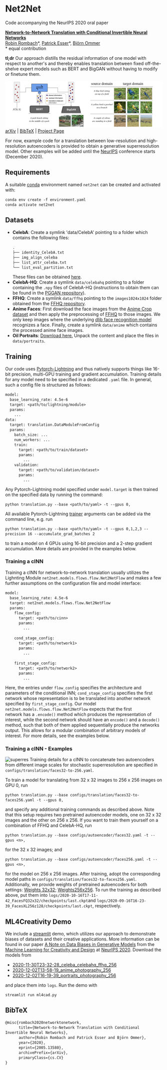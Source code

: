 # Net2Net
Code accompanying the NeurIPS 2020 oral paper

[**Network-to-Network Translation with Conditional Invertible Neural Networks**](https://compvis.github.io/net2net/)<br/>
[Robin Rombach](https://github.com/rromb)\*,
[Patrick Esser](https://github.com/pesser)\*,
[Björn Ommer](https://hci.iwr.uni-heidelberg.de/Staff/bommer)<br/>
\* equal contribution

**tl;dr** Our approach distills the residual information of one model with respect to
another's and thereby enables translation between fixed off-the-shelve expert
models such as BERT and BigGAN without having to modify or finetune them.

![teaser](assets/teaser.png)
[arXiv](https://arxiv.org/abs/2005.13580) | [BibTeX](#bibtex) | [Project Page](https://compvis.github.io/net2net/)

For now, example code for a translation between low-resolution and
high-resolution autoencoders is provided to obtain a generative superresolution
model. Other examples will be added until the [NeurIPS](https://nips.cc/) conference starts (December 2020).

## Requirements
A suitable [conda](https://conda.io/) environment named `net2net` can be created
and activated with:

```
conda env create -f environment.yaml
conda activate net2net
```

## Datasets
- **CelebA**: Create a symlink 'data/CelebA' pointing to a folder which contains the following files:
    ```  
  .
    ├── identity_CelebA.txt
    ├── img_align_celeba
    ├── list_attr_celeba.txt
    └── list_eval_partition.txt
  ```
  These files can be obtained [here](http://mmlab.ie.cuhk.edu.hk/projects/CelebA.html).
- **CelebA-HQ**: Create a symlink `data/celebahq` pointing to a folder containing
  the `.npy` files of CelebA-HQ (instructions to obtain them can be found in
  the [PGGAN repository](https://github.com/tkarras/progressive_growing_of_gans)).
- **FFHQ**: Create a symlink `data/ffhq` pointing to the `images1024x1024` folder
  obtained from the [FFHQ repository](https://github.com/NVlabs/ffhq-dataset).
- **Anime Faces**: First download the face images from the [Anime Crop dataset]() and then apply
  the preprocessing of [FFHQ](https://github.com/NVlabs/ffhq-dataset) to those images. We only keep images 
  where the underlying [dlib face recognition model](http://dlib.net/face_landmark_detection.py.html) recognizes 
  a face. Finally, create a symlink `data/anime` which contains the processed anime face images.
- **Oil Portraits**: [Download here.](https://heibox.uni-heidelberg.de/f/4f35bdc16eea4158aa47/?dl=1)
  Unpack the content and place the files in `data/portraits`.
## Training
Our code uses [Pytorch-Lightning](https://www.pytorchlightning.ai/) and thus natively supports
things like 16-bit precision, multi-GPU training and gradient accumulation. Training details for any model need to be specified in a dedicated `.yaml` file.
In general, such a config file is structured as follows:
```
model:
  base_learning_rate: 4.5e-6
  target: <path/to/lightning/module>
  params:
    ...
data:
  target: translation.DataModuleFromConfig
  params:
    batch_size: ...
    num_workers: ...
    train:
      target: <path/to/train/dataset>
      params:
        ...
    validation:
      target: <path/to/validation/dataset>
      params:
        ...
```
Any Pytorch-Lightning model specified under `model.target` is then trained on the specified data
by running the command:
```
python translation.py --base <path/to/yaml> -t --gpus 0,
```
All available Pytorch-Lightning [trainer](https://pytorch-lightning.readthedocs.io/en/stable/trainer.html) arguments can be added via the command line, e.g. run
```
python translation.py --base <path/to/yaml> -t --gpus 0,1,2,3 --precision 16 --accumulate_grad_batches 2
```
to train a model on 4 GPUs using 16-bit precision and a 2-step gradient accumulation.
More details are provided in the examples below.

### Training a cINN
Training a cINN for network-to-network translation usually utilizes the Lighnting Module `net2net.models.flows.flow.Net2NetFlow`
and makes a few further assumptions on the configuration file and model interface:
```
model:
  base_learning_rate: 4.5e-6
  target: net2net.models.flows.flow.Net2NetFlow
  params:
    flow_config:
      target: <path/to/cinn>
      params:
        ...

    cond_stage_config:
      target: <path/to/network1>
      params:
        ...

    first_stage_config:
      target: <path/to/network2>
      params:
        ...
```
Here, the entries under `flow_config` specifies the architecture and parameters of the conditional INN; 
`cond_stage_config` specifies the first network whose representation is to be translated into another network
specified by `first_stage_config`.  Our model `net2net.models.flows.flow.Net2NetFlow` expects that the first  
network has a `.encode()` method which produces the representation of interest, while the second network should
have an `encode()` and a `decode()` method, such that both of them applied sequentially produce the networks output. This allows for a modular combination of arbitrary models of interest. For more details, see the examples below.

### Training a cINN - Examples
![superres](assets/superresolutionfigure.png) 
Training details for a cINN to concatenate two autoencoders from different image scales for stochastic
superresolution are specified in `configs/translation/faces32-to-256.yaml`. 

To train a model for translating from 32 x 32 images to 256 x 256 images on GPU 0, run
```
python translation.py --base configs/translation/faces32-to-faces256.yaml -t --gpus 0, 
``` 
and specify any additional training commands as described above. Note that this setup requires two
pretrained autoencoder models, one on 32 x 32 images and the other on 256 x 256. If you want to
train them yourself on a combination of FFHQ and CelebA-HQ, run
```
python translation.py --base configs/autoencoder/faces32.yaml -t --gpus <n>, 
```
for the 32 x 32 images; and 
```
python translation.py --base configs/autoencoder/faces256.yaml -t --gpus <n>, 
```
for the model on 256 x 256 images. After training, adopt the corresponding model paths in `configs/translation/faces32-to-faces256.yaml`. Additionally, we provide weights of pretrained autoencoders for both settings: 
[Weights 32x32](https://heibox.uni-heidelberg.de/f/b0b103af8406467abe48/);  [Weights256x256](https://heibox.uni-heidelberg.de/f/64f57a9dcbdc480f9178/). 
To run the training as described above, put them into 
`logs/2020-10-16T17-11-42_FacesFQ32x32/checkpoints/last.ckpt`and 
`logs/2020-09-16T16-23-39_FacesXL256z128/checkpoints/last.ckpt`, respectively.

## ML4Creativity Demo

We include a [streamlit](https://www.streamlit.io/) demo, which utilizes our
approach to demonstrate biases of datasets and their creative applications.
More information can be found in our paper [A Note on Data Biases in Generative
Models](https://drive.google.com/file/d/1PGhBTEAgj2A_FnYMk_1VU-uOxcWY076B/view?usp=sharing) from the [Machine Learning for Creativity and Design](https://neurips2020creativity.github.io/) at [NeurIPS 2020](https://nips.cc/Conferences/2020). Download the models from

- [2020-11-30T23-32-28_celeba_celebahq_ffhq_256](https://heibox.uni-heidelberg.de/d/c50a84928bec42ca8a50/)
- [2020-12-02T13-58-19_anime_photography_256](TODO)
- [2020-12-02T16-19-39_portraits_photography_256](TODO)

and place them into `logs`. Run the demo with

```
streamlit run ml4cad.py
```

## BibTeX

```
@misc{rombach2020networktonetwork,
      title={Network-to-Network Translation with Conditional Invertible Neural Networks},
      author={Robin Rombach and Patrick Esser and Björn Ommer},
      year={2020},
      eprint={2005.13580},
      archivePrefix={arXiv},
      primaryClass={cs.CV}
}
```
